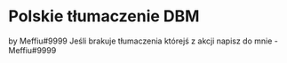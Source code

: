 # Polskie tłumaczenie DBM
by Meffiu#9999
Jeśli brakuje tłumaczenia którejś z akcji napisz do mnie - Meffiu#9999
